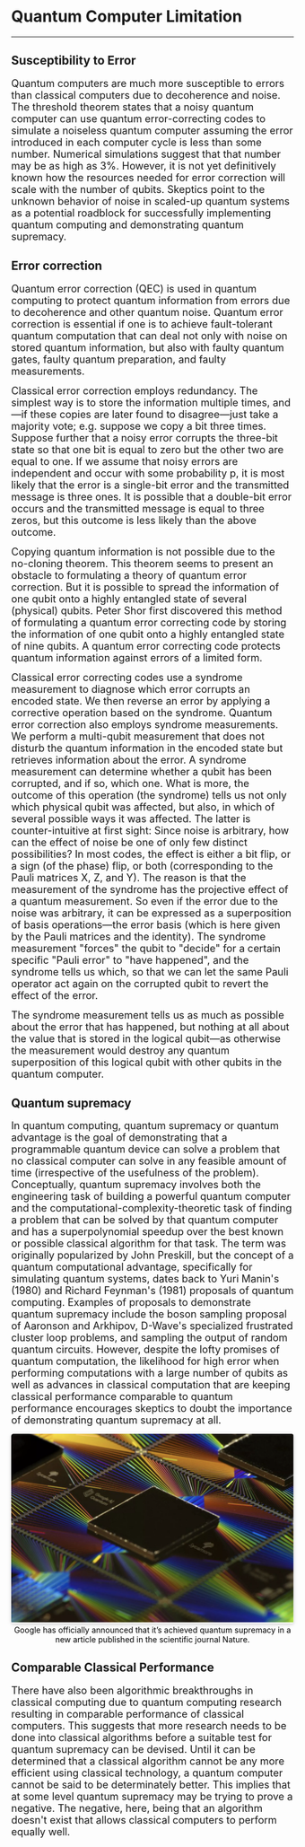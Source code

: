 # Quantum Computer Limitation
---
## Susceptibility to Error

<font size = 4> Quantum computers are much more susceptible to errors than classical computers due to decoherence and noise. The threshold theorem states that a noisy quantum computer can use quantum error-correcting codes to simulate a noiseless quantum computer assuming the error introduced in each computer cycle is less than some number. Numerical simulations suggest that that number may be as high as 3%. However, it is not yet definitively known how the resources needed for error correction will scale with the number of qubits. Skeptics point to the unknown behavior of noise in scaled-up quantum systems as a potential roadblock for successfully implementing quantum computing and demonstrating quantum supremacy.</font> 

## Error correction
<font size = 4>  Quantum error correction (QEC) is used in quantum computing to protect quantum information from errors due to decoherence and other quantum noise. Quantum error correction is essential if one is to achieve fault-tolerant quantum computation that can deal not only with noise on stored quantum information, but also with faulty quantum gates, faulty quantum preparation, and faulty measurements.</font> 

<font size = 4>Classical error correction employs redundancy. The simplest way is to store the information multiple times, and—if these copies are later found to disagree—just take a majority vote; e.g. suppose we copy a bit three times. Suppose further that a noisy error corrupts the three-bit state so that one bit is equal to zero but the other two are equal to one. If we assume that noisy errors are independent and occur with some probability p, it is most likely that the error is a single-bit error and the transmitted message is three ones. It is possible that a double-bit error occurs and the transmitted message is equal to three zeros, but this outcome is less likely than the above outcome.</font> 

<font size = 4>Copying quantum information is not possible due to the no-cloning theorem. This theorem seems to present an obstacle to formulating a theory of quantum error correction. But it is possible to spread the information of one qubit onto a highly entangled state of several (physical) qubits. Peter Shor first discovered this method of formulating a quantum error correcting code by storing the information of one qubit onto a highly entangled state of nine qubits. A quantum error correcting code protects quantum information against errors of a limited form.</font> 

<font size = 4>Classical error correcting codes use a syndrome measurement to diagnose which error corrupts an encoded state. We then reverse an error by applying a corrective operation based on the syndrome. Quantum error correction also employs syndrome measurements. We perform a multi-qubit measurement that does not disturb the quantum information in the encoded state but retrieves information about the error. A syndrome measurement can determine whether a qubit has been corrupted, and if so, which one. What is more, the outcome of this operation (the syndrome) tells us not only which physical qubit was affected, but also, in which of several possible ways it was affected. The latter is counter-intuitive at first sight: Since noise is arbitrary, how can the effect of noise be one of only few distinct possibilities? In most codes, the effect is either a bit flip, or a sign (of the phase) flip, or both (corresponding to the Pauli matrices X, Z, and Y). The reason is that the measurement of the syndrome has the projective effect of a quantum measurement. So even if the error due to the noise was arbitrary, it can be expressed as a superposition of basis operations—the error basis (which is here given by the Pauli matrices and the identity). The syndrome measurement "forces" the qubit to "decide" for a certain specific "Pauli error" to "have happened", and the syndrome tells us which, so that we can let the same Pauli operator act again on the corrupted qubit to revert the effect of the error.</font> 

<font size = 4>The syndrome measurement tells us as much as possible about the error that has happened, but nothing at all about the value that is stored in the logical qubit—as otherwise the measurement would destroy any quantum superposition of this logical qubit with other qubits in the quantum computer. </font> 

## Quantum supremacy
<font size = 4 > In quantum computing, quantum supremacy or quantum advantage is the goal of demonstrating that a programmable quantum device can solve a problem that no classical computer can solve in any feasible amount of time (irrespective of the usefulness of the problem). Conceptually, quantum supremacy involves both the engineering task of building a powerful quantum computer and the computational-complexity-theoretic task of finding a problem that can be solved by that quantum computer and has a superpolynomial speedup over the best known or possible classical algorithm for that task. The term was originally popularized by John Preskill, but the concept of a quantum computational advantage, specifically for simulating quantum systems, dates back to Yuri Manin's (1980) and Richard Feynman's (1981) proposals of quantum computing. Examples of proposals to demonstrate quantum supremacy include the boson sampling proposal of Aaronson and Arkhipov, D-Wave's specialized frustrated cluster loop problems, and sampling the output of random quantum circuits. However, despite the lofty promises of quantum computation, the likelihood for high error when performing computations with a large number of qubits as well as advances in classical computation that are keeping classical performance comparable to quantum performance encourages skeptics to doubt the importance of demonstrating quantum supremacy at all. </font> 

<center>
    <img style="border-radius: 0.3125em;
    box-shadow: 0 2px 4px 0 rgba(34,36,38,.12),0 2px 10px 0 rgba(34,36,38,.08);" 
    src="/google.png">
    <br>
    <div style="color:black;
    display: inline-block;"
    >Google has officially announced that it’s achieved quantum supremacy in a new article published in the scientific journal Nature.</div>
</center>


## Comparable Classical Performance
<font size = 4 > There have also been algorithmic breakthroughs in classical computing due to quantum computing research resulting in comparable performance of classical computers. This suggests that more research needs to be done into classical algorithms before a suitable test for quantum supremacy can be devised. Until it can be determined that a classical algorithm cannot be any more efficient using classical technology, a quantum computer cannot be said to be determinately better. This implies that at some level quantum supremacy may be trying to prove a negative. The negative, here, being that an algorithm doesn't exist that allows classical computers to perform equally well.
</font> 